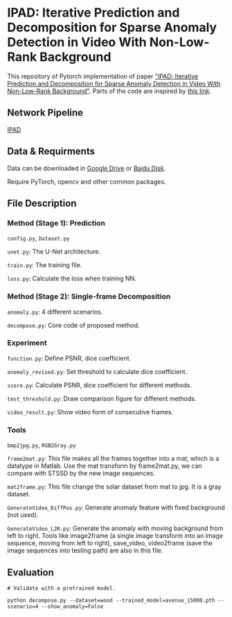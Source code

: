 # IPAD: Iterative Prediction and Decomposition for Sparse Anomaly Detection in Video With Non-Low-Rank Background

This repository of Pytorch implementation of paper ["IPAD: Iterative Prediction and Decomposition for Sparse Anomaly Detection in Video With Non-Low-Rank Background"](https://onlinelibrary.wiley.com/doi/abs/10.1002/qre.3723). Parts of the code are inspired by [this link](https://github.com/feiyuhuahuo/Anomaly_Prediction).

## Network Pipeline

[IPAD](https://github.com/user-attachments/assets/80bf6f4b-0201-4441-983b-a62f6a7f1ac8)

## Data & Requirments
Data can be downloaded in [Google Drive](https://drive.google.com/file/d/1TDnWhqEdHu9N7oOgr9EK7IgGPsOqAQFo/view?usp=sharing) or [Baidu Disk](https://pan.baidu.com/s/1B2fLc3-iq2uCDQ9UBK15Yg?pwd=e344).

Require PyTorch, opencv and other common packages.

## File Description

### Method (Stage 1): Prediction
`config.py`, `Dataset.py`

`unet.py`: The U-Net architecture.

`train.py`: The training file.

`loss.py`: Calculate the loss when training NN.

### Method (Stage 2): Single-frame Decomposition

`anomaly.py`: 4 different scenarios.

`decompose.py`: Core code of proposed method.

### Experiment

`function.py`: Define PSNR, dice coefficient.

`anomaly_revised.py`: Set threshold to calculate dice coefficient.

`score.py`: Calculate PSNR, dice coefficient for different methods.

`test_threshold.py`: Draw comparison figure for different methods.

`video_result.py`: Show video form of consecutive frames.

### Tools

`bmp2jpg.py`, `RGB2Gray.py`

`frame2mat.py`: This file makes all the frames together into a mat, which is a datatype in Matlab. Use the mat transform by frame2mat.py, we can compare with STSSD by the new image sequences.

`mat2frame.py`: This file change the solar dataset from mat to jpg. It is a gray dataset.

`GenerateVideo_DiffPos.py`:	Generate anomaly feature with fixed background (not used).

`GenerateVideo_L2R.py`: Generate the anomaly with moving background from left to right. Tools like image2frame (a single image transform into an image sequence, moving from left to right), save_video, video2frame (save the image sequences into testing path) are also in this file.

## Evaluation
```
# Validate with a pretrained model.

python decompose.py --dataset=wood --trained_model=avenue_15000.pth --scenario=4 --show_anomaly=False
```
